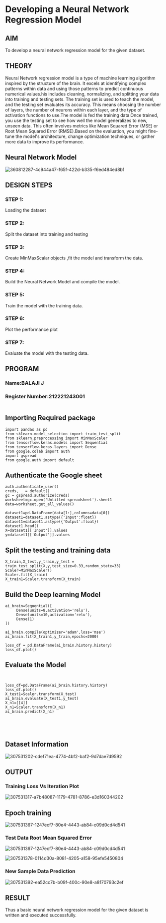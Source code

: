 # Developing a Neural Network Regression Model

## AIM

To develop a neural network regression model for the given dataset.

## THEORY

Neural Network regression model is a type of machine learning algorithm inspired by the structure of the brain. It excels at identifying complex patterns within data and using those patterns to predict continuous numerical values.his includes cleaning, normalizing, and splitting your data into training and testing sets. The training set is used to teach the model, and the testing set evaluates its accuracy. This means choosing the number of layers, the number of neurons within each layer, and the type of activation functions to use.The model is fed the training data.Once trained, you use the testing set to see how well the model generalizes to new, unseen data. This often involves metrics like Mean Squared Error (MSE) or Root Mean Squared Error (RMSE).Based on the evaluation, you might fine-tune the model's architecture, change optimization techniques, or gather more data to improve its performance.

## Neural Network Model


![360812287-4c944a47-f65f-422d-b335-f6ed484ed8b1](https://github.com/user-attachments/assets/667493bf-19f7-402b-b54b-49e51762e46b)

## DESIGN STEPS

### STEP 1:

Loading the dataset

### STEP 2:

Split the dataset into training and testing

### STEP 3:

Create MinMaxScalar objects ,fit the model and transform the data.

### STEP 4:

Build the Neural Network Model and compile the model.

### STEP 5:

Train the model with the training data.

### STEP 6:

Plot the performance plot

### STEP 7:

Evaluate the model with the testing data.

## PROGRAM
### Name:BALAJI J
### Register Number:212221243001
```python
```
## Importing Required package
```
import pandas as pd
from sklearn.model_selection import train_test_split
from sklearn.preprocessing import MinMaxScaler
from tensorflow.keras.models import Sequential
from tensorflow.keras.layers import Dense
from google.colab import auth
import gspread
from google.auth import default
````
## Authenticate the Google sheet
```
auth.authenticate_user()
creds, _ = default()
gc = gspread.authorize(creds)
worksheet=gc.open('Untitled spreadsheet').sheet1
data=worksheet.get_all_values()

dataset1=pd.DataFrame(data[1:],columns=data[0])
dataset1=dataset1.astype({'Input':float})
dataset1=dataset1.astype({'Output':float})
dataset1.head()
X=dataset1[['Input']].values
y=dataset1[['Output']].values

```
## Split the testing and training data
```
X_train,X_test,y_train,y_test = train_test_split(X,y,test_size=0.33,random_state=33)
Scaler=MinMaxScaler()
Scaler.fit(X_train)
X_train1=Scaler.transform(X_train)

```
## Build the Deep learning Model
```
ai_brain=Sequential([
     Dense(units=8,activation='relu'),
     Dense(units=10,activation='relu'),
     Dense(1)
])

ai_brain.compile(optimizer='adam',loss='mse')
ai_brain.fit(X_train1,y_train,epochs=2000)

loss_df = pd.DataFrame(ai_brain.history.history)
loss_df.plot()

````
## Evaluate the Model

```


loss_df=pd.DataFrame(ai_brain.history.history)
loss_df.plot()
X_test1=Scaler.transform(X_test)
ai_brain.evaluate(X_test1,y_test)
X_n1=[[4]]
X_n1=Scaler.transform(X_n1)
ai_brain.predict(X_n1)





```
## Dataset Information

![307531202-cdef71ea-4774-4bf2-baf2-9d7dae7d9592](https://github.com/user-attachments/assets/fad99bc0-7e21-4153-a1bf-dd2d2af44bdb)


## OUTPUT

### Training Loss Vs Iteration Plot

![307531317-a7b48087-1179-4781-8786-e3d160344202](https://github.com/user-attachments/assets/f63b19d9-36fa-46fa-85bb-83f27bc46acf)


## Epoch training

![307531367-1247ecf7-80e4-4443-ab84-c09d0cd4d541](https://github.com/user-attachments/assets/d6788a70-0173-4132-ae17-f06147954f6c)


### Test Data Root Mean Squared Error

![307531367-1247ecf7-80e4-4443-ab84-c09d0cd4d541](https://github.com/user-attachments/assets/d6788a70-0173-4132-ae17-f06147954f6c)

![307531378-0114d30a-8081-4205-a158-95efe5450804](https://github.com/user-attachments/assets/d60b85e1-8c68-4374-b71c-b8e59929c03f)


### New Sample Data Prediction


![307531392-ea52cc7b-b09f-400c-90e8-a8170793c2ef](https://github.com/user-attachments/assets/71ad103d-0d61-4b48-8cab-d01fddb2c7b2)


## RESULT

Thus a basic neural network regression model for the given dataset is written and executed successfully.
